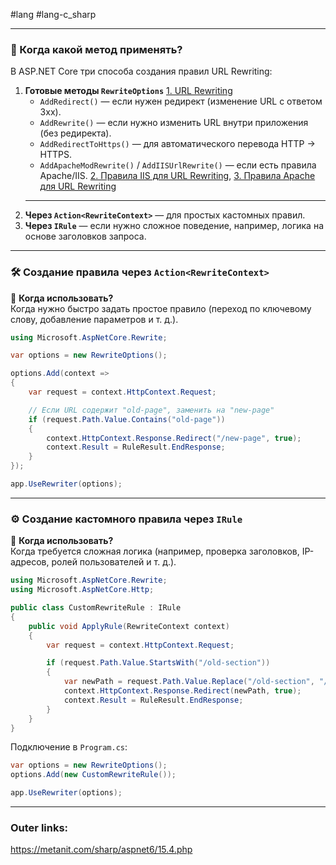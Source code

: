 #lang #lang-c_sharp  

---
### 📌 Когда какой метод применять?

В ASP.NET Core три способа создания правил URL Rewriting:

1. **Готовые методы `RewriteOptions`** [1. URL Rewriting](1.%20Languages/C-sharp/_%20ASP.NET/ASP.NET%20Core/14.%20URL%20Rewriting/1.%20URL%20Rewriting.md)
    - `AddRedirect()` — если нужен редирект (изменение URL с ответом 3xx). 
    - `AddRewrite()` — если нужно изменить URL внутри приложения (без редиректа).    
    - `AddRedirectToHttps()` — для автоматического перевода HTTP → HTTPS.     
    - `AddApacheModRewrite()` / `AddIISUrlRewrite()` — если есть правила Apache/IIS. [2. Правила IIS для URL Rewriting](1.%20Languages/C-sharp/_%20ASP.NET/ASP.NET%20Core/14.%20URL%20Rewriting/2.%20Правила%20IIS%20для%20URL%20Rewriting.md), [3. Правила Apache для URL Rewriting](1.%20Languages/C-sharp/_%20ASP.NET/ASP.NET%20Core/14.%20URL%20Rewriting/3.%20Правила%20Apache%20для%20URL%20Rewriting.md)
	---  
2. **Через `Action<RewriteContext>`** — для простых кастомных правил.
3. **Через `IRule`** — если нужно сложное поведение, например, логика на основе заголовков запроса.
 

---

### 🛠 Создание правила через `Action<RewriteContext>`

📌 **Когда использовать?**  
Когда нужно быстро задать простое правило (переход по ключевому слову, добавление параметров и т. д.).

```csharp
using Microsoft.AspNetCore.Rewrite;

var options = new RewriteOptions();

options.Add(context =>
{
    var request = context.HttpContext.Request;

    // Если URL содержит "old-page", заменить на "new-page"
    if (request.Path.Value.Contains("old-page"))
    {
        context.HttpContext.Response.Redirect("/new-page", true);
        context.Result = RuleResult.EndResponse;
    }
});

app.UseRewriter(options);
```
---

### ⚙️ Создание кастомного правила через `IRule`

📌 **Когда использовать?**  
Когда требуется сложная логика (например, проверка заголовков, IP-адресов, ролей пользователей и т. д.).

```csharp
using Microsoft.AspNetCore.Rewrite;
using Microsoft.AspNetCore.Http;

public class CustomRewriteRule : IRule
{
    public void ApplyRule(RewriteContext context)
    {
        var request = context.HttpContext.Request;

        if (request.Path.Value.StartsWith("/old-section"))
        {
            var newPath = request.Path.Value.Replace("/old-section", "/new-section");
            context.HttpContext.Response.Redirect(newPath, true);
            context.Result = RuleResult.EndResponse;
        }
    }
}
```

Подключение в `Program.cs`:
```csharp
var options = new RewriteOptions();
options.Add(new CustomRewriteRule());

app.UseRewriter(options);
```
---
### Outer links:
https://metanit.com/sharp/aspnet6/15.4.php